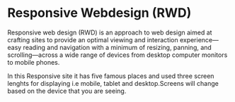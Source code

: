 # Responsive Webdesign (RWD)
Responsive web design (RWD) is an approach to web design aimed at crafting sites to provide an optimal viewing and interaction experience—easy reading and navigation with a minimum of resizing, panning, and scrolling—across a wide range of devices from desktop computer monitors to mobile phones.

In this Responsive site it has five famous places and used three screen lenghts for displaying i.e mobile, tablet and desktop.Screens will change based on the device that you are seeing.